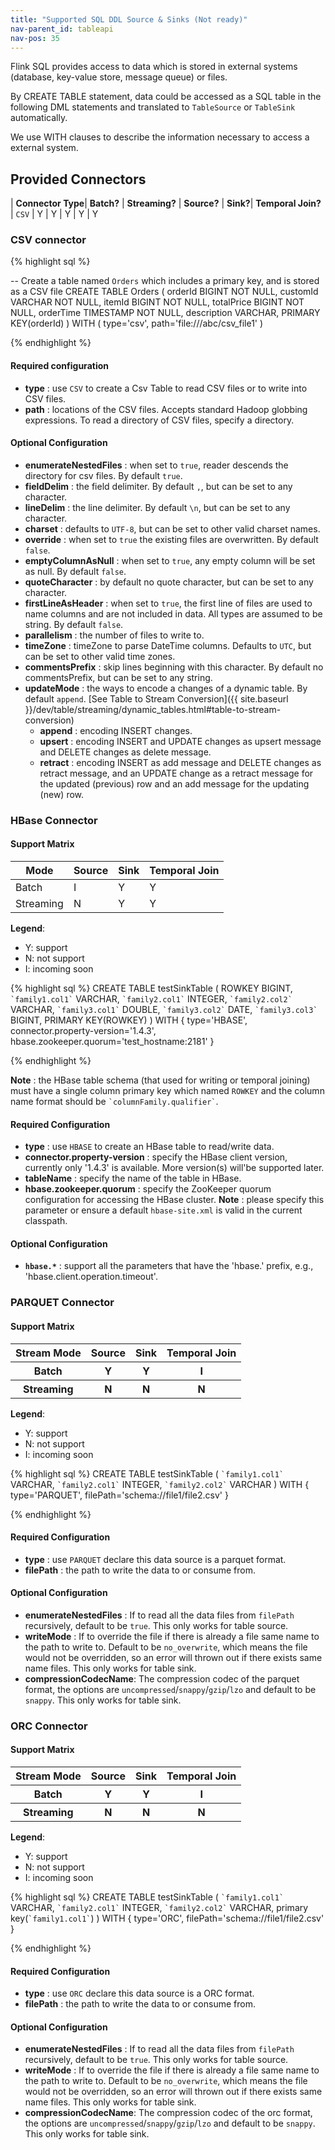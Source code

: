 ```yaml
---
title: "Supported SQL DDL Source & Sinks (Not ready)"
nav-parent_id: tableapi
nav-pos: 35
---
```

<!--
Licensed to the Apache Software Foundation (ASF) under one
or more contributor license agreements.  See the NOTICE file
distributed with this work for additional information
regarding copyright ownership.  The ASF licenses this file
to you under the Apache License, Version 2.0 (the
"License"); you may not use this file except in compliance
with the License.  You may obtain a copy of the License at

  http://www.apache.org/licenses/LICENSE-2.0

Unless required by applicable law or agreed to in writing,
software distributed under the License is distributed on an
"AS IS" BASIS, WITHOUT WARRANTIES OR CONDITIONS OF ANY
KIND, either express or implied.  See the License for the
specific language governing permissions and limitations
under the License.
-->

Flink SQL provides access to data which is stored in external systems (database, key-value store, message queue) or files.

By CREATE TABLE statement, data could be accessed as a SQL table in the following DML statements and translated to `TableSource` or `TableSink` automatically.

We use WITH clauses to describe the information necessary to access a external system.

Provided Connectors
-------------------

| **Connector Type**| **Batch?** | **Streaming?** | **Source?** | **Sink?**| **Temporal Join?**
| `CSV` | Y | Y | Y | Y | Y

### CSV connector

{% highlight sql %}

-- Create a table named `Orders` which includes a primary key, and is stored as a CSV file
CREATE TABLE Orders (
    orderId BIGINT NOT NULL,
    customId VARCHAR NOT NULL,
    itemId BIGINT NOT NULL,
    totalPrice BIGINT NOT NULL,
    orderTime TIMESTAMP NOT NULL,
    description VARCHAR,
    PRIMARY KEY(orderId)
) WITH (
    type='csv',
    path='file:///abc/csv_file1'
)

{% endhighlight %}

#### Required configuration
* **type** : use `CSV` to create a Csv Table to read CSV files or to write into CSV files.
* **path** : locations of the CSV files.  Accepts standard Hadoop globbing expressions. To read a directory of CSV files, specify a directory.

#### Optional Configuration
* **enumerateNestedFiles** : when set to `true`, reader descends the directory for csv files. By default `true`.
* **fieldDelim** : the field delimiter. By default `,`, but can be set to any character.
* **lineDelim** : the line delimiter. By default `\n`, but can be set to any character.
* **charset** : defaults to `UTF-8`, but can be set to other valid charset names.
* **override** : when set to `true` the existing files are overwritten. By default `false`.
* **emptyColumnAsNull** : when set to `true`, any empty column will be set as null. By default `false`.
* **quoteCharacter** : by default no quote character, but can be set to any character.
* **firstLineAsHeader** : when set to `true`, the first line of files are used to name columns and are not included in data. All types are assumed to be string. By default `false`.
* **parallelism** : the number of files to write to.
* **timeZone** : timeZone to parse DateTime columns. Defaults to `UTC`, but can be set to other valid time zones.
* **commentsPrefix** : skip lines beginning with this character. By default no commentsPrefix, but can be set to any string.
* **updateMode** : the ways to encode a changes of a dynamic table. By default `append`. [See Table to Stream Conversion]({{ site.baseurl }}/dev/table/streaming/dynamic_tables.html#table-to-stream-conversion)
   * **append** : encoding INSERT changes.
   * **upsert** : encoding INSERT and UPDATE changes as upsert message and DELETE changes as delete message.
   * **retract** : encoding INSERT as add message and DELETE changes as retract message,  and an UPDATE change as a retract message for the updated (previous) row and an add message for the updating (new) row.

### HBase Connector
#### Support Matrix
| Mode | Source | Sink | Temporal Join |
| --- | --- | --- | --- |
| Batch | I | Y | Y |
| Streaming | N | Y | Y |
**Legend**:
- Y: support
- N: not support
- I: incoming soon

{% highlight sql %}
CREATE TABLE testSinkTable (
     ROWKEY BIGINT,
     `` `family1.col1` `` VARCHAR,
     `` `family2.col1` `` INTEGER,
     `` `family2.col2` `` VARCHAR,
     `` `family3.col1` `` DOUBLE,
     `` `family3.col2` `` DATE,
     `` `family3.col3` `` BIGINT,
     PRIMARY KEY(ROWKEY)
) WITH {
    type='HBASE',
    connector.property-version='1.4.3',
    hbase.zookeeper.quorum='test_hostname:2181'
}

{% endhighlight %}

**Note** : the HBase table schema (that used for writing or temporal joining) must have a single column primary key which named `ROWKEY` and the column name format should be `` `columnFamily.qualifier` ``.

#### Required Configuration
* **type** : use `HBASE` to create an HBase table to read/write data.
* **connector.property-version** : specify the HBase client version, currently only '1.4.3' is available. More version(s) will'be supported later.
* **tableName** : specify the name of the table in HBase.
* **hbase.zookeeper.quorum** : specify the ZooKeeper quorum configuration for accessing the HBase cluster. **Note** : please specify this parameter or ensure a default `hbase-site.xml` is valid in the current classpath.

#### Optional Configuration
* **`hbase.*`** : support all the parameters that have the 'hbase.' prefix, e.g., 'hbase.client.operation.timeout'.

### PARQUET Connector
#### Support Matrix

<table class="table table-bordered">
  <thead>
    <tr>
      <th class="text-left">Stream Mode</th>
      <th class="text-left">Source</th>
      <th class="text-left">Sink</th>
      <th class="text-left">Temporal Join</th>
    </tr>
  </thead>
  <tbody>
    <tr>
      <th class="text-left"><strong>Batch</strong></th>
      <th class="text-left">Y</th>
      <th class="text-left">Y</th>
      <th class="text-left">I</th>
    </tr>
    <tr>
      <th class="text-left"><strong>Streaming</strong></th>
      <th class="text-left">N</th>
      <th class="text-left">N</th>
      <th class="text-left">N</th>
    </tr>      
  </tbody>
</table>

**Legend**:
- Y: support
- N: not support
- I: incoming soon

{% highlight sql %}
CREATE TABLE testSinkTable (
     `` `family1.col1` `` VARCHAR,
     `` `family2.col1` `` INTEGER,
     `` `family2.col2` `` VARCHAR
) WITH {
    type='PARQUET',
    filePath='schema://file1/file2.csv'
}

{% endhighlight %}

#### Required Configuration
+ **type** : use `PARQUET` declare this data source is a parquet format.
+ **filePath** : the path to write the data to or consume from.

#### Optional Configuration
+ **enumerateNestedFiles** : If to read all the data files from `filePath` recursively, default to be `true`. This only works for table source.
+ **writeMode** : If to override the file if there is already a file same name to the path to write to. Default to be `no_overwrite`, which means the file would not be overridden, so an error will thrown out if there exists same name files. This only works for table sink.
+ **compressionCodecName**: The compression codec of the parquet format, the options are `uncompressed`/`snappy`/`gzip`/`lzo` and default to be `snappy`. This only works for table sink.

### ORC Connector
#### Support Matrix

<table class="table table-bordered">
  <thead>
    <tr>
      <th class="text-left">Stream Mode</th>
      <th class="text-left">Source</th>
      <th class="text-left">Sink</th>
      <th class="text-left">Temporal Join</th>
    </tr>
  </thead>
  <tbody>
    <tr>
      <th class="text-left"><strong>Batch</strong></th>
      <th class="text-left">Y</th>
      <th class="text-left">Y</th>
      <th class="text-left">I</th>
    </tr>
    <tr>
      <th class="text-left"><strong>Streaming</strong></th>
      <th class="text-left">N</th>
      <th class="text-left">N</th>
      <th class="text-left">N</th>
    </tr>      
  </tbody>
</table>

**Legend**:
- Y: support
- N: not support
- I: incoming soon

{% highlight sql %}
CREATE TABLE testSinkTable (
     `` `family1.col1` `` VARCHAR,
     `` `family2.col1` `` INTEGER,
     `` `family2.col2` `` VARCHAR,
     primary key(`` `family1.col1` ``)
) WITH {
    type='ORC',
    filePath='schema://file1/file2.csv'
}

{% endhighlight %}

#### Required Configuration
+ **type** : use `ORC` declare this data source is a ORC format.
+ **filePath** : the path to write the data to or consume from.

#### Optional Configuration
+ **enumerateNestedFiles** : If to read all the data files from `filePath` recursively, default to be `true`. This only works for table source.
+ **writeMode** : If to override the file if there is already a file same name to the path to write to. Default to be `no_overwrite`, which means the file would not be overridden, so an error will thrown out if there exists same name files. This only works for table sink.
+ **compressionCodecName**: The compression codec of the orc format, the options are `uncompressed`/`snappy`/`gzip`/`lzo` and default to be `snappy`. This only works for table sink.


